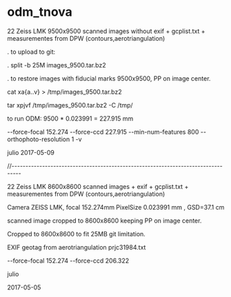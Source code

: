# odm_tnova
22 Zeiss LMK 9500x9500 scanned images without exif + gcplist.txt + measurementes from DPW (contours,aerotriangulation)

. to upload to git:

. split -b 25M images_9500.tar.bz2

. to restore images with fiducial marks 9500x9500, PP on image center.

cat xa{a..v}  > /tmp/images_9500.tar.bz2

tar xpjvf /tmp/images_9500.tar.bz2 -C /tmp/

to run ODM: 9500 * 0.023991 = 227.915 mm

--force-focal 152.274 --force-ccd 227.915 --min-num-features 800  --orthophoto-resolution  1  -v 

julio 
2017-05-09

//---------------------------------------------------------------------------------


22 Zeiss LMK 8600x8600 scanned images + exif + gcplist.txt + measurementes from DPW (contours,aerotriangulation)

Camera ZEISS LMK, focal 152.274mm  PixelSize 0.023991 mm , GSD=37.1 cm

scanned image cropped to 8600x8600 keeping PP on image center.

Cropped to 8600x8600 to fit 25MB git limitation.

EXIF geotag from aerotriangulation prjc31984.txt

--force-focal 152.274  --force-ccd 206.322 

julio

2017-05-05
